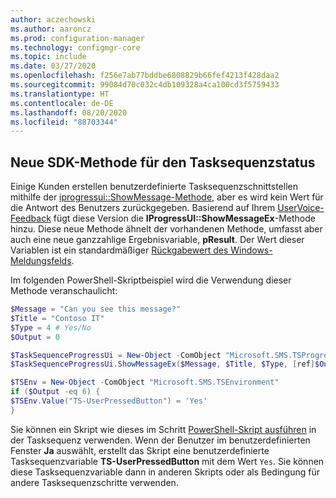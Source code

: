 ```yaml
---
author: aczechowski
ms.author: aaroncz
ms.prod: configuration-manager
ms.technology: configmgr-core
ms.topic: include
ms.date: 03/27/2020
ms.openlocfilehash: f256e7ab77bddbe6808829b66fef4213f428daa2
ms.sourcegitcommit: 99084d70c032c4db109328a4ca100cd3f5759433
ms.translationtype: HT
ms.contentlocale: de-DE
ms.lasthandoff: 08/20/2020
ms.locfileid: "88703344"
---
```

## <a name="new-sdk-method-for-task-sequence-progress"></a><a name="bkmk_tsapi"></a>Neue SDK-Methode für den Tasksequenzstatus

<!--6448458-->

Einige Kunden erstellen benutzerdefinierte Tasksequenzschnittstellen mithilfe der [iprogressui::ShowMessage-Methode](../../../../../develop/reference/core/clients/client-classes/iprogressui--showmessage-method.md), aber es wird kein Wert für die Antwort des Benutzers zurückgegeben. Basierend auf Ihrem [UserVoice-Feedback](https://configurationmanager.uservoice.com/forums/300492-ideas/suggestions/37304425-tsprogressui-showmessage-enable-output) fügt diese Version die **IProgressUI::ShowMessageEx**-Methode hinzu. Diese neue Methode ähnelt der vorhandenen Methode, umfasst aber auch eine neue ganzzahlige Ergebnisvariable, **pResult**. Der Wert dieser Variablen ist ein standardmäßiger [Rückgabewert des Windows-Meldungsfelds](/windows/win32/api/winuser/nf-winuser-messagebox#return-value).

Im folgenden PowerShell-Skriptbeispiel wird die Verwendung dieser Methode veranschaulicht:

```PowerShell
$Message = "Can you see this message?"
$Title = "Contoso IT"
$Type = 4 # Yes/No
$Output = 0

$TaskSequenceProgressUi = New-Object -ComObject "Microsoft.SMS.TSProgressUI"
$TaskSequenceProgressUi.ShowMessageEx($Message, $Title, $Type, [ref]$Output)

$TSEnv = New-Object -ComObject "Microsoft.SMS.TSEnvironment"
if ($Output -eq 6) {
$TSEnv.Value("TS-UserPressedButton") = 'Yes'
}
```

Sie können ein Skript wie dieses im Schritt [PowerShell-Skript ausführen](../../../../../osd/understand/task-sequence-steps.md#BKMK_RunPowerShellScript) in der Tasksequenz verwenden. Wenn der Benutzer im benutzerdefinierten Fenster **Ja** auswählt, erstellt das Skript eine benutzerdefinierte Tasksequenzvariable **TS-UserPressedButton** mit dem Wert `Yes`. Sie können diese Tasksequenzvariable dann in anderen Skripts oder als Bedingung für andere Tasksequenzschritte verwenden.